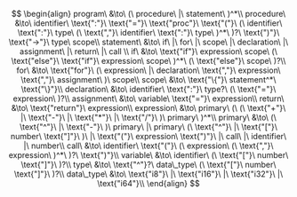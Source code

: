 $$
\begin{align}
program\ &\to\ (\ procedure\ |\ statement\ )^*\\
procedure\ &\to\ identifier\ \text{":"}\ \text{"="}\ \text{"proc"}\ \text{"("}\ (\ identifier\ \text{":"}\ type\ (\ \text{","}\ identifier\ \text{":"}\ type\ )^*\ )?\ \text{")"}\ \text{"->"}\ type\ scope\\
statement\ &\to\ if\ |\ for\ |\ scope\ |\ declaration\ |\ assignment\ |\ return\ |\ call \\
if\ &\to\ \text{"if"}\ expression\ scope\ (\ \text{"else"}\ \text{"if"}\ expression\ scope\ )^*\ (\ \text{"else"}\ scope\ )?\\
for\ &\to\ \text{"for"}\ (\ expression\ |\ declaration\ \text{","}\ expression\ \text{","}\ assignment\ )\ scope\\
scope\ &\to\ \text{"\{"}\ statement^*\ \text{"\}"}\\
declaration\ &\to\ identifier\ \text{":"}\ type?\ (\ \text{"="}\ expression\ )?\\
assignment\ &\to\ variable\ \text{"="}\ expression\\
return\ &\to\ \text{"return"}\ expression\\
expression\ &\to\ primary\ (\ (\ \text{"+"}\ |\ \text{"-"}\ |\ \text{"*"}\ |\ \text{"/"}\ )\ primary\ )^*\\
primary\ &\to\ (\ \text{"^"}\ |\ \text{"-"}\ )\ primary\ |\ primary\ (\ \text{"^"}\ |\ \text{"["}\ number\ \text{"]"}\ )\ |\ \text{"("}\ expression\ \text{")"}\ |\ call\ |\ identifier\ |\ number\\
call\ &\to\ identifier\ \text{"("}\ (\ expression\ (\ \text{","}\ expression\ )^*\ )?\ \text{")"}\\
variable\ &\to\ identifier\ (\ \text{"["}\ number\ \text{"]"}\ )?\\
type\ &\to\ \text{"^"}?\ data\_type\ (\ \text{"["}\ number\ \text{"]"}\ )?\\
data\_type\ &\to\ \text{"i8"}\ |\ \text{"i16"}\ |\ \text{"i32"}\ |\ \text{"i64"}\\
\end{align}
$$
